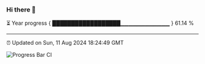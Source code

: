 ### Hi there 👋

⏳ Year progress { ██████████████████▁▁▁▁▁▁▁▁▁▁▁▁ } 61.14 %

---

⏰ Updated on Sun, 11 Aug 2024 18:24:49 GMT

![Progress Bar CI](https://github.com/liununu/liununu/workflows/Progress%20Bar%20CI/badge.svg)
